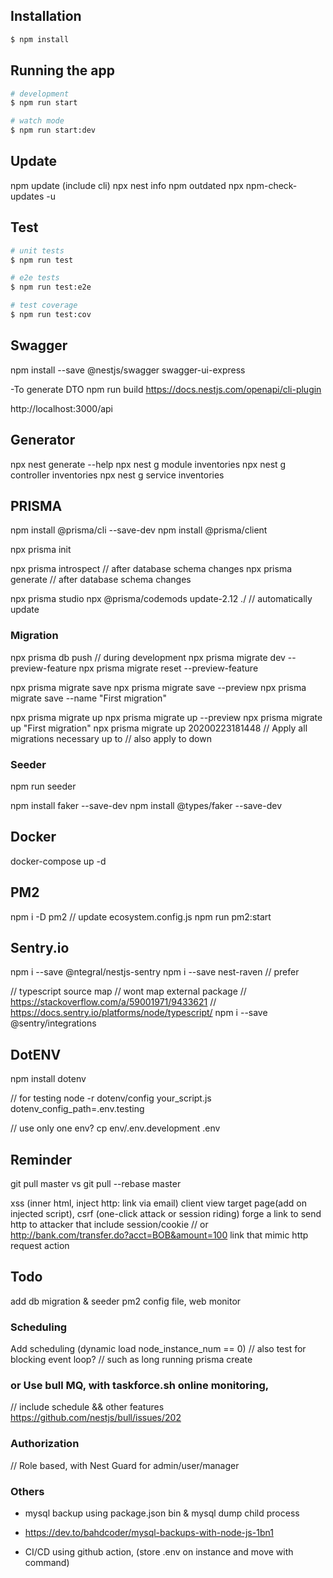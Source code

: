 ## Installation

```bash
$ npm install
```

## Running the app

```bash
# development
$ npm run start

# watch mode
$ npm run start:dev
```

## Update
npm update (include cli)
npx nest info
npm outdated
npx npm-check-updates -u


## Test

```bash
# unit tests
$ npm run test

# e2e tests
$ npm run test:e2e

# test coverage
$ npm run test:cov
```

## Swagger

npm install --save @nestjs/swagger swagger-ui-express

-To generate DTO
npm run build
https://docs.nestjs.com/openapi/cli-plugin

http://localhost:3000/api


## Generator
npx nest generate --help
npx nest g module inventories
npx nest g controller inventories
npx nest g service inventories


## PRISMA
npm install @prisma/cli --save-dev
npm install @prisma/client

npx prisma init

npx prisma introspect // after database schema changes
npx prisma generate // after database schema changes

npx prisma studio
npx @prisma/codemods update-2.12 ./  // automatically update

### Migration
npx prisma db push // during development
npx prisma migrate dev --preview-feature
npx prisma migrate reset --preview-feature

npx prisma migrate save
npx prisma migrate save --preview
npx prisma migrate save --name "First migration"

npx prisma migrate up
npx prisma migrate up --preview
npx prisma migrate up "First migration"
npx prisma migrate up 20200223181448 // Apply all migrations necessary up to
// also apply to down


### Seeder
npm run seeder

npm install faker --save-dev
npm install @types/faker --save-dev


## Docker
docker-compose up -d


## PM2
npm i -D pm2
// update
ecosystem.config.js
npm run pm2:start

## Sentry.io
npm i --save @ntegral/nestjs-sentry
npm i --save nest-raven // prefer

// typescript source map // wont map external package
// https://stackoverflow.com/a/59001971/9433621
// https://docs.sentry.io/platforms/node/typescript/
npm i --save @sentry/integrations


## DotENV
npm install dotenv

// for testing
node -r dotenv/config your_script.js dotenv_config_path=.env.testing

// use only one env?
cp env/.env.development .env


## Reminder
git pull master vs git pull --rebase master

xss (inner html, inject http:</script> link via email) client view target page(add on injected script), 
csrf (one-click attack or session riding) forge a link to send http to attacker that include session/cookie
// or http://bank.com/transfer.do?acct=BOB&amount=100 link that mimic http request action


## Todo
add db migration & seeder
pm2 config file, web monitor
### Scheduling
Add scheduling (dynamic load node_instance_num == 0)
// also test for blocking event loop?
// such as long running prisma create
### or Use bull MQ, with taskforce.sh online monitoring,
// include schedule && other features
https://github.com/nestjs/bull/issues/202
### Authorization
// Role based, with Nest Guard for admin/user/manager
### Others
- mysql backup using package.json bin & mysql dump child process
- https://dev.to/bahdcoder/mysql-backups-with-node-js-1bn1

- CI/CD using github action, (store .env on instance and move with command)